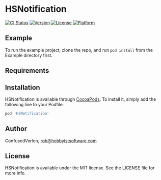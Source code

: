 # HSNotification

[![CI Status](https://img.shields.io/travis/ConfusedVorlon/HSNotification.svg?style=flat)](https://travis-ci.org/ConfusedVorlon/HSNotification)
[![Version](https://img.shields.io/cocoapods/v/HSNotification.svg?style=flat)](https://cocoapods.org/pods/HSNotification)
[![License](https://img.shields.io/cocoapods/l/HSNotification.svg?style=flat)](https://cocoapods.org/pods/HSNotification)
[![Platform](https://img.shields.io/cocoapods/p/HSNotification.svg?style=flat)](https://cocoapods.org/pods/HSNotification)

## Example

To run the example project, clone the repo, and run `pod install` from the Example directory first.

## Requirements

## Installation

HSNotification is available through [CocoaPods](https://cocoapods.org). To install
it, simply add the following line to your Podfile:

```ruby
pod 'HSNotification'
```

## Author

ConfusedVorlon, rob@hobbyistsoftware.com

## License

HSNotification is available under the MIT license. See the LICENSE file for more info.
